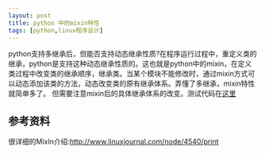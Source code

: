 ```yaml
---
layout: post
title: python 中的mixin特性
tags: [python,linux程序设计]
---
```


python支持多继承后，但能否支持动态继承性质?在程序运行过程中，重定义类的继承，python是支持这种动态继承性质的。这也就是python中的mixin，在定义类过程中改变类的继承顺序，继承类。当某个模块不能修改时，通过mixin方式可以动态添加该类的方法，动态改变类的原有继承体系。弄懂了多继承，mixin特性就简单多了。
但需要注意mixin后的具体继承体系的改变。测试代码在[这里](https://github.com/ytaoWang/test/blob/master/python_test/mixin.py)

参考资料
------------
很详细的MixIn介绍:http://www.linuxjournal.com/node/4540/print


